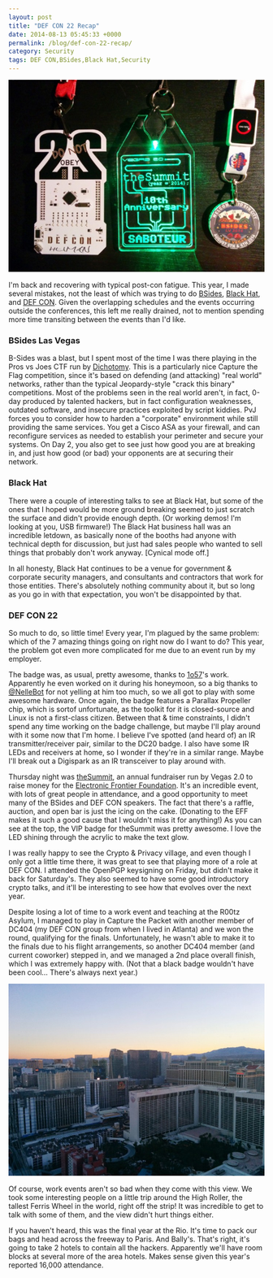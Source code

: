 ```yaml
---
layout: post
title: "DEF CON 22 Recap"
date: 2014-08-13 05:45:33 +0000
permalink: /blog/def-con-22-recap/
category: Security
tags: DEF CON,BSides,Black Hat,Security
---
```

![Conference Badges][1]

I'm back and recovering with typical post-con fatigue.  This year, I made several mistakes, not the least of which was trying to do [BSides](http://www.bsideslv.org/), [Black Hat](https://www.blackhat.com/), and [DEF CON](https://www.defcon.org/).  Given the overlapping schedules and the events occurring outside the conferences, this left me really drained, not to mention spending more time transiting between the events than I'd like.

### BSides Las Vegas ###

B-Sides was a blast, but I spent most of the time I was there playing in the Pros vs Joes CTF run by [Dichotomy](https://twitter.com/dichotomy1).  This is a particularly nice Capture the Flag competition, since it's based on defending (and attacking) "real world" networks, rather than the typical Jeopardy-style "crack this binary" competitions.  Most of the problems seen in the real world aren't, in fact, 0-day produced by talented hackers, but in fact configuration weaknesses, outdated software, and insecure practices exploited by script kiddies.  PvJ forces you to consider how to harden a "corporate" environment while still providing the same services.  You get a Cisco ASA as your firewall, and can reconfigure services as needed to establish your perimeter and secure your systems.  On Day 2, you also get to see just how good you are at breaking in, and just how good (or bad) your opponents are at securing their network.

### Black Hat ###

There were a couple of interesting talks to see at Black Hat, but some of the ones that I hoped would be more ground breaking seemed to just scratch the surface and didn't provide enough depth.  (Or working demos!  I'm looking at you, USB firmware!)  The Black Hat business hall was an incredible letdown, as basically none of the booths had anyone with technical depth for discussion, but just had sales people who wanted to sell things that probably don't work anyway.  [Cynical mode off.]

In all honesty, Black Hat continues to be a venue for government & corporate security managers, and consultants and contractors that work for those entities.  There's absolutely nothing community about it, but so long as you go in with that expectation, you won't be disappointed by that.

### DEF CON 22 ###
So much to do, so little time!  Every year, I'm plagued by the same problem: which of the 7 amazing things going on right now do I want to do?  This year, the problem got even more complicated for me due to an event run by my employer.

The badge was, as usual, pretty awesome, thanks to [1o57](https://twitter.com/1o57)'s work.  Apparently he even worked on it during his honeymoon, so a big thanks to [@NelleBot](https://twitter.com/NelleBot) for not yelling at him too much, so we all got to play with some awesome hardware.  Once again, the badge features a Parallax Propeller chip, which is sortof unfortunate, as the toolkit for it is closed-source and Linux is not a first-class citizen.  Between that & time constraints, I didn't spend any time working on the badge challenge, but maybe I'll play around with it some now that I'm home.  I believe I've spotted (and heard of) an IR transmitter/receiver pair, similar to the DC20 badge.  I also have some IR LEDs and receivers at home, so I wonder if they're in a similar range.  Maybe I'll break out a Digispark as an IR transceiver to play around with.

Thursday night was [theSummit](http://www.vegassummit.org/), an annual fundraiser run by Vegas 2.0 to raise money for the [Electronic Frontier Foundation](https://www.eff.org).  It's an incredible event, with lots of great people in attendance, and a good opportunity to meet many of the BSides and DEF CON speakers.  The fact that there's a raffle, auction, and open bar is just the icing on the cake.  (Donating to the EFF makes it such a good cause that I wouldn't miss it for anything!)  As you can see at the top, the VIP badge for theSummit was pretty awesome.  I love the LED shining through the acrylic to make the text glow.

I was really happy to see the Crypto & Privacy village, and even though I only got a little time there, it was great to see that playing more of a role at DEF CON.  I attended the OpenPGP keysigning on Friday, but didn't make it back for Saturday's.  They also seemed to have some good introductory crypto talks, and it'll be interesting to see how that evolves over the next year.

Despite losing a lot of time to a work event and teaching at the R00tz Asylum, I managed to play in Capture the Packet with another member of DC404 (my DEF CON group from when I lived in Atlanta) and we won the round, qualifying for the finals.  Unfortunately, he wasn't able to make it to the finals due to his flight arrangements, so another DC404 member (and current coworker) stepped in, and we managed a 2nd place overall finish, which I was extremely happy with.  (Not that a black badge wouldn't have been cool... There's always next year.)

![High Roller in Las Vegas][2]

Of course, work events aren't so bad when they come with this view.  We took some interesting people on a little trip around the High Roller, the tallest Ferris Wheel in the world, right off the strip!  It was incredible to get to talk with some of them, and the view didn't hurt things either.

If you haven't heard, this was the final year at the Rio.  It's time to pack our bags and head across the freeway to Paris.  And Bally's.  That's right, it's going to take 2 hotels to contain all the hackers. Apparently we'll have room blocks at several more of the area hotels.  Makes sense given this year's reported 16,000 attendance.


  [1]: /img/blog/badges.jpg
  [2]: /img/blog/high_roller.jpg
